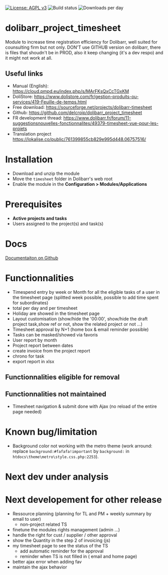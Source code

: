 
[uri_license]: http://www.gnu.org/licenses/agpl.html
[uri_license_image]: https://img.shields.io/badge/License-AGPL%20v3-blue.svg

[![License: AGPL v3][uri_license_image]][uri_license]
![Build status](https://travis-ci.org/delcroip/dolibarr_project_timesheet.svg?branch=master)
![Downloads per day](https://img.shields.io/sourceforge/dw/dolibarr-timesheet.svg)
# dolibarr_project_timesheet
Module to increase time registration efficiency for Dolibarr, well suited for counsulting firm but not only.
DON'T use GITHUB version on dolibarr, there is files that shoudn't be in PROD, also it keep changing (it's a dev respo) and it might not work at all.

## Useful links
* Manual (English): https://cloud.pmpd.eu/index.php/s/MArFKsQxCcTGxKM
* DoliStore: https://www.dolistore.com/fr/gestion-produits-ou-services/419-Feuille-de-temps.html
* Free download: https://sourceforge.net/projects/dolibarr-timesheet
* Github: https://github.com/delcroip/dolibarr_project_timesheet
* FR development thread: https://www.dolibarr.fr/forum/11-suggestionsnouvelles-fonctionnalites/49379-timesheet-vue-pour-les-projets
* Translation project https://lokalise.co/public/761399855cb829e995d448.06757516/

# Installation
* Download and unzip the module
* Move the `timesheet` folder in Dolibarr's web root
* Enable the module in the **Configuration > Modules/Applications**

# Prerequisites
* **Active projects and tasks**
* Users assigned to the project(s) and task(s)

# Docs

[Documentaiton on Github](./build/docs/index.rst)

# Functionnalities
 - Timespend entry by week or Month for all the eligible tasks of a user in the timesheet page (splitted week possible, possible to add time spent for subordinates)
 - total per day and per timesheet
 - Holiday are showed in the timesheet page
 - Layout customisation (show/hide the '00:00', show/hide the draft project task,show ref or not, show the related project or not ...)
 - Timesheet approval by N+1 (home box & email reminder possible)
 - Tasks can be masked/showed via favoris
 - User report by month
 - Project report between dates
 - create invoice from the project report
 - chrono for task
 - export report in xlsx

## Functionnalities eligible for removal

## Functionnalities not maintained
 - Timesheet navigation & submit done with Ajax (no reload of the entire page needed)

# Known bug/limitation
- Background color not working with the metro theme (work arround: replace `background:#fafafa!important` by `background:` in `htdocs\theme\metro\style.css.php:2253`).

# Next dev under analysis



# Next developement for other release
- Ressource planning  (planning for TL and PM + weekly summary by email to user)
    - non-project related TS
- finetune the modules rights management (admin ...)
- handle the right for cust /  supplier / other approval
- show the Quantity in the step 2 of invoicing (js)
- my timesheet page to see the status of the TS
    - add automatic reminder for the approval
    - reminder when TS is not filled in ( email and home page)
- better ajax error when adding fav
- maintain the ajax behavior
